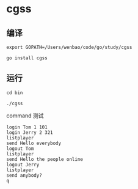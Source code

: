 # cgss

## 编译

```shell
export GOPATH=/Users/wenbao/code/go/study/cgss

go install cgss
```

## 运行

```shell
cd bin

./cgss
```

command 测试
```shell
login Tom 1 101
login Jerry 2 321
listplayer
send Hello everybody
logout Tom
listplayer
send Hello the people online
logout Jerry
listplayer
send anybody?
q
```